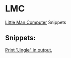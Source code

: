 # LMC
[Little Man Computer](https://peterhigginson.co.uk/lmc/) Snippets
## Snippets:
[Print "Jingle" in output.]()
